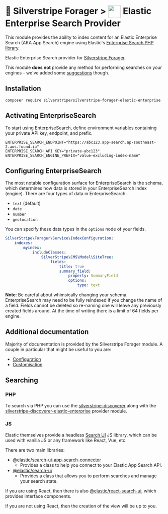# 🧺 Silverstripe Forager > <img src="https://www.elastic.co/android-chrome-192x192.png" style="height:40px; vertical-align:middle"/> Elastic Enterprise Search Provider

This module provides the ability to index content for an Elastic Enterprise Search (AKA App Search) engine using
Elastic's [Enterprise Search PHP library](https://github.com/elastic/enterprise-search-php).

Elastic Enterprise Search provider for [Silverstripe Forager](https://github.com/silverstripeltd/silverstripe-forager).

This module **does not** provide any method for performing searches on your engines - we've added some
[suggestions](#searching) though.

## Installation

`composer require silverstripe/silverstripe-forager-elastic-enterprise`

## Activating EnterpriseSearch

To start using EnterpriseSearch, define environment variables containing your private API key, endpoint, and prefix.

```
ENTERPRISE_SEARCH_ENDPOINT="https://abc123.app-search.ap-southeast-2.aws.found.io"
ENTERPRISE_SEARCH_API_KEY="private-abc123"
ENTERPRISE_SEARCH_ENGINE_PREFIX="value-excluding-index-name"
```

## Configuring EnterpriseSearch

The most notable configuration surface for EnterpriseSearch is the schema, which determines how data is stored in your
EnterpriseSearch index (engine). There are four types of data in EnterpriseSearch:

- `text` (default)
- `date`
- `number`
- `geolocation`

You can specify these data types in the `options` node of your fields.

```yaml
SilverStripe\Forager\Service\IndexConfiguration:
    indexes:
        myindex:
            includeClasses:
                SilverStripe\CMS\Model\SiteTree:
                    fields:
                        title: true
                        summary_field:
                            property: SummaryField
                            options:
                                type: text
```

**Note**: Be careful about whimsically changing your schema. EnterpriseSearch may need to be fully reindexed if you
change the name of a field. Fields cannot be deleted so re-naming one will leave any previously created fields around.
At the time of writing there is a limit of 64 fields per engine.

## Additional documentation

Majority of documentation is provided by the Silverstripe Forager module. A couple in particular that might be
useful to you are:

- [Configuration](https://github.com/silverstripeltd/silverstripe-forager/blob/1/docs/en/configuration.md)
- [Customisation](https://github.com/silverstripeltd/silverstripe-forager/blob/1/docs/en/customising.md)

## Searching

### PHP

To search via PHP you can use the [silverstripe-discoverer](https://github.com/silverstripeltd/silverstripe-discoverer)
along with the [silverstripe-discoverer-elastic-enterprise](https://github.com/silverstripeltd/silverstripe-discoverer-elastic-enterprise)
provider module.

### JS

Elastic themselves provide a headless [Search UI](https://docs.elastic.co/search-ui/overview) JS library, which can
be used with vanilla JS or any framework like React, Vue, etc.

There are two main libraries:

- [@elastic/search-ui-app-search-connector](https://www.npmjs.com/package/@elastic/search-ui-app-search-connector)
  - Provides a class to help you connect to your Elastic App Search API.
- [@elastic/search-ui](https://www.npmjs.com/package/@elastic/search-ui)
  - Provides a class that allows you to perform searches and manage your search state.

If you are using React, then there is also
[@elastic/react-search-ui](https://www.npmjs.com/package/@elastic/react-search-ui), which provides interface components.

If you are not using React, then the creation of the view will be up to you.
